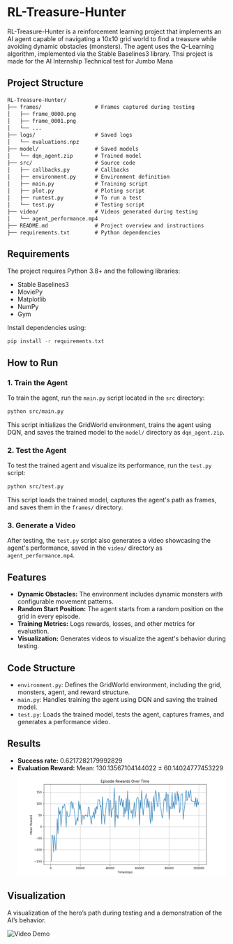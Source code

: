  # RL-Treasure-Hunter

RL-Treasure-Hunter is a reinforcement learning project that implements an AI agent capable of navigating a 10x10 grid world to find a treasure while avoiding dynamic obstacles (monsters). The agent uses the Q-Learning algorithm, implemented via the Stable Baselines3 library. Thsi project is made for the AI Internship Technical test for Jumbo Mana

## Project Structure

```
RL-Treasure-Hunter/
├── frames/                 # Frames captured during testing
│   ├── frame_0000.png
│   ├── frame_0001.png
│   └── ...
├── logs/                   # Saved logs
│   └── evaluations.npz
├── model/                  # Saved models
│   └── dqn_agent.zip       # Trained model
├── src/                    # Source code
│   ├── callbacks.py        # Callbacks
│   ├── environment.py      # Environment definition
│   ├── main.py             # Training script
│   ├── plot.py             # Ploting script
│   ├── runtest.py          # To run a test
│   └── test.py             # Testing script
├── video/                  # Videos generated during testing
│   └── agent_performance.mp4
├── README.md               # Project overview and instructions
├── requirements.txt        # Python dependencies
```

## Requirements

The project requires Python 3.8+ and the following libraries:

- Stable Baselines3
- MoviePy
- Matplotlib
- NumPy
- Gym

Install dependencies using:

```bash
pip install -r requirements.txt
```

## How to Run

### 1. Train the Agent

To train the agent, run the `main.py` script located in the `src` directory:

```bash
python src/main.py
```

This script initializes the GridWorld environment, trains the agent using DQN, and saves the trained model to the `model/` directory as `dqn_agent.zip`.

### 2. Test the Agent

To test the trained agent and visualize its performance, run the `test.py` script:

```bash
python src/test.py
```

This script loads the trained model, captures the agent's path as frames, and saves them in the `frames/` directory.

### 3. Generate a Video

After testing, the `test.py` script also generates a video showcasing the agent's performance, saved in the `video/` directory as `agent_performance.mp4`.

## Features

- **Dynamic Obstacles:** The environment includes dynamic monsters with configurable movement patterns.
- **Random Start Position:** The agent starts from a random position on the grid in every episode.
- **Training Metrics:** Logs rewards, losses, and other metrics for evaluation.
- **Visualization:** Generates videos to visualize the agent's behavior during testing.

## Code Structure

- `environment.py`: Defines the GridWorld environment, including the grid, monsters, agent, and reward structure.
- `main.py`: Handles training the agent using DQN and saving the trained model.
- `test.py`: Loads the trained model, tests the agent, captures frames, and generates a performance video.

## Results

- **Success rate:** 0.6217282179992829
- **Evaluation Reward:** Mean: 130.13567104144022 ± 60.14024777453229
![alt text](https://github.com/zacharyb02/RL-Treasure-Hunter/blob/main/episode_rewards.png?raw=true)

## Visualization

A visualization of the hero’s path during testing and a demonstration of the AI’s behavior.

![Video Demo](https://github.com/zacharyb02/RL-Treasure-Hunter/tree/main/agent_performance.gif)
